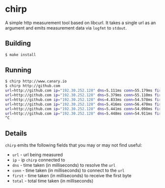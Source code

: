 chirp
=====

A simple http measurement tool based on libcurl.  It takes a single url as an argument and emits measurement data via `logfmt` to `stdout`.

## Building

```sh
$ make install
```

## Running

```sh
$ chirp http://www.canary.io
$ chirp http://github.com
url=http://github.com ip="192.30.252.128" dns=5.111ms conn=55.179ms first=108.259ms total=108.283ms curl=0 http=301
url=http://github.com ip="192.30.252.128" dns=5.379ms conn=55.110ms first=104.089ms total=104.116ms curl=0 http=301
url=http://github.com ip="192.30.252.128" dns=4.833ms conn=54.578ms first=107.519ms total=107.543ms curl=0 http=301
url=http://github.com ip="192.30.252.128" dns=5.416ms conn=56.470ms first=109.157ms total=109.181ms curl=0 http=301
url=http://github.com ip="192.30.252.128" dns=5.441ms conn=54.098ms first=105.689ms total=105.712ms curl=0 http=301
url=http://github.com ip="192.30.252.128" dns=5.448ms conn=54.911ms first=103.107ms total=103.132ms curl=0 http=301
^C
```

## Details

`chirp` emits the following fields that you may or may not find useful:

* `url` - url being measured
* `ip`  - ip `chirp` connected to
* `dns` - time taken (in milliseconds) to resolve the `url`
* `conn` - time taken (in milliseconds) to connect to the `url`
* `first` - time taken (in milliseconds) to receive the first byte
* `total` - total time taken (in milliseconds)
